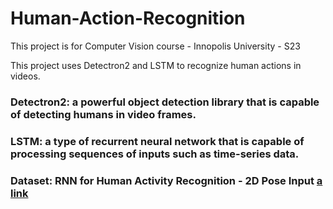 # Human-Action-Recognition
This project is for Computer Vision course - Innopolis University - S23

This project uses Detectron2 and LSTM to recognize human actions in videos. 
### Detectron2: a powerful object detection library that is capable of detecting humans in video frames. 
### LSTM: a type of recurrent neural network that is capable of processing sequences of inputs such as time-series data.
### Dataset: RNN for Human Activity Recognition - 2D Pose Input [a link](https://github.com/stuarteiffert/RNN-for-Human-Activity-Recognition-using-2D-Pose-Input#dataset-overview)















